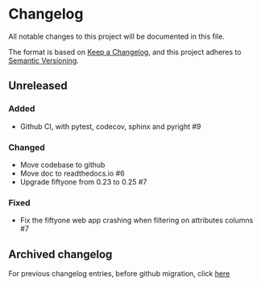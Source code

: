 # Changelog

All notable changes to this project will be documented in this file.

The format is based on [Keep a Changelog](https://keepachangelog.com/en/1.0.0/),
and this project adheres to [Semantic Versioning](https://semver.org/spec/v2.0.0.html).

## Unreleased

### Added

- Github CI, with pytest, codecov, sphinx and pyright #9

### Changed

- Move codebase to github
- Move doc to readthedocs.io #6
- Upgrade fiftyone from 0.23 to 0.25 #7

### Fixed

- Fix the fiftyone web app crashing when filtering on attributes columns #7

## Archived changelog

For previous changelog entries, before github migration, click [here](docs/changelog_old.md)
